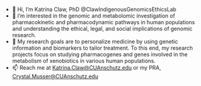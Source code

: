 - 👋 Hi, I’m Katrina Claw, PhD @ClawIndigenousGenomicsEthicsLab
- 👀 I’m interested in the genomic and metabolomic investigation of pharmacokinetic and pharmacodynamic pathways in human populations and understanding the ethical, legal, and social implications of genomic research.
- 💞️ My research goals are to personalize medicine by using genetic information and biomarkers to tailor treatment. To this end, my research projects focus on studying pharmacogenes and genes involved in the metabolism of xenobiotics in various human populations.
- 📫 Reach me at Katrina.Claw@CUAnschutz.edu or my PRA, Crystal.Musser@CUAnschutz.edu

<!---
ClawIndigenousGenomicsEthicsLab/ClawIndigenousGenomicsEthicsLab  ✨ special ✨ repository
--->
